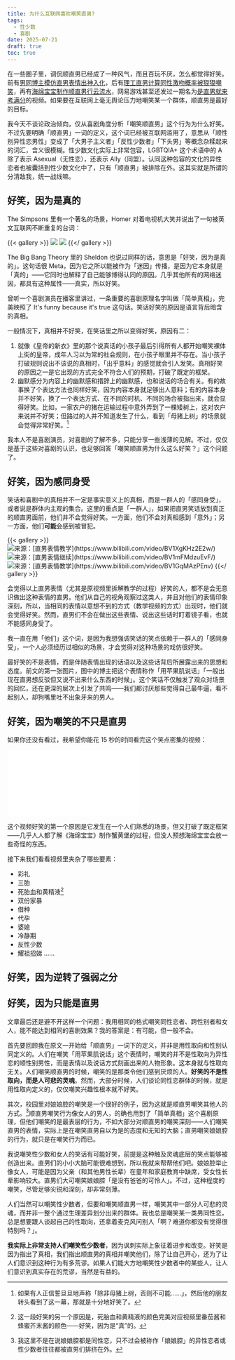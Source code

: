```yaml
---
title: 为什么互联网喜欢嘲笑直男?
tags:
  - 性少数
  - 喜剧
date: 2025-07-21
draft: true
toc: true
---
```


在一些圈子里，调侃顺直男已经成了一种风气，而且百玩不厌，怎么都觉得好笑。前有[男同博主模仿直男表情出神入化](https://space.bilibili.com/4108195)，后有[理工直男计算同性激吻概率被狠狠嘲笑](https://www.bilibili.com/video/BV1tPKozBEY9/)，再有[海绵宝宝制作顺直男行云流水](https://www.bilibili.com/video/BV14VKbzZEb6)，网易游戏甚至还发过一期名为[是直男就来考满分](https://www.bilibili.com/video/BV1cBugz6EbZ/)的视频。如果要在互联网上毫无舆论压力地嘲笑某一个群体，顺直男是最好的目标。

我今天不谈论政治倾向，仅从喜剧角度分析「嘲笑顺直男」这个行为为什么好笑。不过先要明确「顺直男」一词的定义，这个词已经被互联网滥用了，意思从「顺性别异性恋男性」变成了「大男子主义者」「反性少数者」「下头男」等概念杂糅起来的词汇，含义很模糊。性少数文化实际上非常包容，LGBTQIA+ 这个术语中的 A 除了表示 Asexual（无性恋），还表示 Ally（同盟）。认同这种包容的文化的异性恋者也被囊括到性少数文化中了，只有「顺直男」被排除在外。这其实就是所谓的分清敌我，统一战线嘛。<!--more-->

## 好笑，因为是真的

The Simpsons 里有一个著名的场景，Homer 对着电视机大笑并说出了一句被英文互联网不断重复的台词：

{{< gallery >}}
![](https://image.guhub.cn/uPic/2025/07/aIIi8C.gif)
![](https://image.guhub.cn/uPic/2025/07/Nt7RNg.gif)
{{</ gallery >}}

The Big Bang Theory 里的 Sheldon 也说过同样的话，意思是「好笑，因为是真的」。这句话很 Meta，因为它之所以能被作为「迷因」传播，是因为它本身就是「真的」——它同时也解释了自己能够博得认同的原因。几乎其他所有的网络迷因，都具有这种属性——真实，所以好笑。

曾听一个喜剧演员在播客里讲过，一条重要的喜剧原理名字叫做「简单真相」，完美映照了 It's funny because it's true 这句话。笑话好笑的原因是语言背后暗含的真相。

一般情况下，真相并不好笑，在笑话里之所以变得好笑，原因有二：

1. 就像《皇帝的新衣》里的那个说真话的小孩子最后引得所有人都开始嘲笑裸体上街的皇帝，成年人习以为常的社会规则，在小孩子眼里并不存在。当小孩子打破规则说出不该说的真相时，「出乎意料」的感觉就会引人发笑。真相好笑的原因之一是它出现的方式完全不符合人们的预期，打破了既定的框架。
2. 幽默感分为内容上的幽默感和措辞上的幽默感，也和说话的场合有关。有的故事换了个表达方法也同样好笑，因为内容本身就足够出人意料；有的内容本身并不好笑，换了一个表达方式、在不同的时机、不同的场合被指出来，就会显得好笑。比如，一家农户的猪在运输过程中意外弄到了一棵矮树上，这对农户来说并不好笑；但路过的人并不知道发生了什么，看到「母猪上树」的场景就会觉得非常好笑。[^1]

我本人不是喜剧演员，对喜剧的了解不多，只能分享一些浅薄的见解。不过，仅仅是基于这些对喜剧的认识，也足够回答「嘲笑顺直男为什么这么好笑？」这个问题了。

## 好笑，因为感同身受

笑话和喜剧中的真相并不一定是事实意义上的真相，而是一群人的「感同身受」，或者说是群体内主观的集合。这里的重点是「一群人」，如果把直男笑话放到真正的顺直男面前，他们并不会觉得好笑。一方面，他们不会对真相感到「意外」；另一方面，他们**可能**会感到被冒犯。

{{< gallery >}}
![](https://image.guhub.cn/uPic/2025/07/Pasted%20image%2020250721203629.png "来源：[直男表情教学](https://www.bilibili.com/video/BV1XgKHz2E2w/)")
![](https://image.guhub.cn/uPic/2025/07/Pasted%20image%2020250721203734.png "来源：[直男表情继续](https://www.bilibili.com/video/BV1mFMdzuEvF/)")
![](https://image.guhub.cn/uPic/2025/07/Pasted%20image%2020250721203913.png "来源：[直男表情教学](https://www.bilibili.com/video/BV1GqMAzPEnv)")
{{</ gallery >}}

会觉得以上直男表情（尤其是原视频里拆解教学的过程）好笑的人，都不是会无意识做出这种表情的直男。他们从自己的视角观察过这类人，并且对他们的表情印象深刻，所以，当相同的表情以意想不到的方式（教学视频的方式）出现时，他们就会觉得好笑。然而，直男们不会在做出这些表情、说出这些话时盯着镜子看，也就不能感同身受了。

我一直在用「他们」这个词，是因为我想强调笑话的笑点依赖于一群人的「感同身受」，一个人必须经历过相似的场景，才会觉得对这种场景的戏仿很好笑。

最好笑的不是表情，而是伴随表情出现的话语以及这些话背后所展露出来的思想和态度。前文的第一张图片，图中的博主把这个表情称作「用苹果肌说话」「一般出现在直男想反驳但又说不出来什么东西的时候」。这个笑话不仅触发了观众对场景的回忆，还在更深的层次上引发了共鸣——我们都讨厌那些觉得自己最牛逼，看不起别人，却狗嘴里吐不出象牙来的男人。

## 好笑，因为嘲笑的不只是直男

如果你还没有看过，我希望你能花 15 秒的时间看完这个笑点密集的视频：

<iframe src="//player.bilibili.com/player.html?isOutside=true&aid=114730404417132&bvid=BV14VKbzZEb6&cid=30648635315&p=1" scrolling="no" border="0" frameborder="no" framespacing="0" allowfullscreen="true"></iframe>

这个视频好笑的第一个原因是它发生在一个人们熟悉的场景，但又打破了既定框架——几乎人人都了解《海绵宝宝》制作蟹黄堡的过程，但没人预想海绵宝宝会放一些奇怪的东西。

接下来我们看看视频里夹杂了哪些要素：

- 彩礼
- 三胎
- 死胎血和黄精液[^2]
- 双份家暴
- 借种
- 代孕
- 婆媳
- 冷静期
- 反性少数
- 耀祖招娣
……

## 好笑，因为逆转了强弱之分



## 好笑，因为只能是直男

文章最后还是避不开这样一个问题：我用相同的格式嘲笑同性恋者、跨性别者和女人，能不能达到相同的喜剧效果？我的答案是：有可能，但一般不会。

首先要回顾我在原文一开始给「顺直男」一词下的定义，并非是用性取向和性别认同定义的。人们在嘲笑「用苹果肌说话」这个表情时，嘲笑的并不是性取向为异性恋的顺性别男性，而是表情以及说话方式刻画出来的人物形象。这本身就与性取向无关。人们嘲笑顺直男的时候，嘲笑的是那类令他们感到厌烦的人。**好笑的不是性取向，而是人可悲的灵魂**。然而，大部分时候，人们谈论同性恋群体的时候，就是用性取向定义的，仅仅嘲笑兴趣性根本就不好笑。

其次，校园里对娘娘腔的嘲笑是一个很好的例子，因为这就是顺直男嘲笑其他人的方式。[^3]顺直男嘲笑行为像女人的男人，的确也用到了「简单真相」这个喜剧原理，但他们嘲笑的是最表层的行为，不如大部分对顺直男的嘲笑深刻——人们嘲笑直男的表情，实际上是在嘲笑直男自以为是的态度和无知的大脑；直男嘲笑娘娘腔的行为，就只是在嘲笑行为而已。

我说嘲笑性少数和女人的笑话有可能好笑，前提是这种触及灵魂底层的笑点能够被创造出来。直男们的小小大脑可能很难想到，所以我就来帮帮他们吧。娘娘腔举止像女人，可能是因为父亲（和其他男性长辈）在童年和家庭教育中缺席，受女性长辈影响较大。直男们大可嘲笑娘娘腔「是没有爸爸的可怜人」。不过，这种程度的嘲笑，尽管足够尖锐和深刻，却非常刻薄。

人们当然可以嘲笑性少数者，但要和嘲笑顺直男一样，嘲笑其中一部分人可悲的灵魂，而并非一整个通过生理差异划分出来的群体。我也总是嘲笑某一类男同性恋，总是想要跟人谈起自己的性取向，还拿着麦克风问别人「啊？难道你都没有觉得很特别吗？」。

**我实际上非常支持人们嘲笑性少数者**，因为讽刺实际上象征着进步和改变。好笑是因为指出了真相，我们指出顺直男的真相并嘲笑他们，除了让自己开心，还为了让人们意识到这种行为有多荒谬。如果人们能大方地嘲笑性少数者中的某些人，让人们意识到真实存在的荒谬，当然是有益的。

[^1]: 如果有人正信誓旦旦地声称「除非母猪上树，否则不可能……」，然后他的朋友转头看到了这一幕，那就是十分地好笑了。

[^2]: 这一段好笑的另一个原因是，死胎血和黄精液的颜色完美对应视频里番茄酱和蜂蜜芥末酱的颜色——好笑，因为是“真”的。

[^3]: 我这里不是在说娘娘腔都是同性恋，只不过会被称作「娘娘腔」的异性恋者或性少数者往往都被直男们排挤在外。
